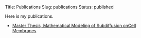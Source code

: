 Title: Publications
Slug: publications
Status: published


Here is my publications.

* [Master Thesis, Mathematical Modeling of Subdiffusion onCell Membranes](https://jjakimoto.github.io/publications/master_thesis.pdf)
